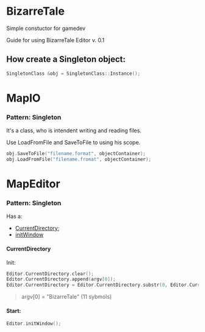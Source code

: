 # BizarreTale
Simple constuctor for gamedev

Guide for using BizarreTale Editor v. 0.1

## How create a Singleton object:
```c++
SingletonClass &obj = SingletonClass::Instance();
```

# MapIO
### Pattern: Singleton

It's a class, who is intendent writing and reading files.

Use LoadFromFile and SaveToFile to using his scope.
```c++
obj.SaveToFile("filename.format", objectContainer);
obj.LoadFromFile("filename.fromat", objectContainer);
```
# MapEditor
### Pattern: Singleton

Has a:
- [CurrentDirectory];
- [initWindow]

#### CurrentDirectory
Init:
```c++
Editor.CurrentDirectory.clear();
Editor.CurrentDirectory.append(argv[0]);
Editor.CurrentDirectory = Editor.CurrentDirectory.substr(0, Editor.CurrentDirectory.size() - 11);
```
> argv[0] = "BizarreTale" (11 sybmols)

#### Start:
```c++
Editor.initWindow();
```

[CurrentDirectory]: <https://github.com/avraal/BizarreTale/blob/master/README.md#currentdirectory>
[initWindow]: <https://github.com/avraal/BizarreTale/blob/master/README.md#start>

